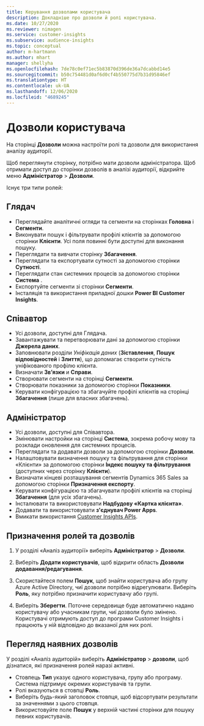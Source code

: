 ```yaml
---
title: Керування дозволами користувача
description: Докладніше про дозволи й ролі користувача.
ms.date: 10/27/2020
ms.reviewer: nimagen
ms.service: customer-insights
ms.subservice: audience-insights
ms.topic: conceptual
author: m-hartmann
ms.author: mhart
manager: shellyha
ms.openlocfilehash: 7de78c0ef71ec5b83870d396de36a7dcabbd14e5
ms.sourcegitcommit: b50c754481d0af6d0cf4b550775d7b31d95846ef
ms.translationtype: HT
ms.contentlocale: uk-UA
ms.lasthandoff: 12/06/2020
ms.locfileid: "4689245"
---
```

# <a name="user-permissions"></a>Дозволи користувача

На сторінці **Дозволи** можна настроїти ролі та дозволи для використання аналізу аудиторії.

Щоб переглянути сторінку, потрібно мати дозволи адміністратора. Щоб отримати доступ до сторінки дозволів в аналізі аудиторії, відкрийте меню **Адміністратор** > **Дозволи**.

Існує три типи ролей:

## <a name="viewer"></a>Глядач

- Переглядайте аналітичні огляди та сегменти на сторінках **Головна** і **Сегменти**.
- Виконувати пошук і фільтрувати профілі клієнтів за допомогою сторінки **Клієнти**. Усі поля повинні бути доступні для виконання пошуку.
- Переглядати та вивчати сторінку **Збагачення**.
- Переглядати та експортувати сутності за допомогою сторінки **Сутності**.
- Переглядати стан системних процесів за допомогою сторінки **Система** .
- Експортуйте сегменти зі сторінки **Сегменти**.
- Інсталяція та використання приладної дошки **Power BI Customer Insights**.

## <a name="contributor"></a>Співавтор

- Усі дозволи, доступні для Глядача.
- Завантажувати та перетворювати дані за допомогою сторінки **Джерела даних**.
- Заповнювати розділи *Уніфікація даних* (**Зіставлення**, **Пошук відповідностей** і **Злиття**), що допомагає створити сутність уніфікованого профілю клієнта.
- Визначати **Зв’язки** и **Справи**.
- Створювати сегменти на сторінці **Сегменти**.
- Створювати показники за допомогою сторінки **Показники**.
- Керувати конфігурацією та збагачуйте профілі клієнтів на сторінці **Збагачення** (лише для власних збагачень).

## <a name="administrator"></a>Адміністратор

- Усі дозволи, доступні для Співавтора.
- Змінювати настройки на сторінці **Система**, зокрема робочу мову та розклади оновлення для системних процесів.
- Переглядати та додавати дозволи за допомогою сторінки **Дозволи**.
- Налаштовувати визначення пошуку та фільтрування для сторінки «Клієнти» за допомогою сторінки **Індекс пошуку та фільтрування** (доступних через сторінку **Клієнти**).
- Визначати кінцеві розташування сегментів Dynamics 365 Sales за допомогою сторінки **Призначення експорту**.
- Керувати конфігурацією та збагачувати профілі клієнтів на сторінці **Збагачення** (для усіх збагачень).
- Інсталювати та використовувати **Надбудову «Картка клієнта»**.
- Додавати та використовувати **з'єднувач Power Apps**.
- Вмикати використання [Customer Insights APIs](apis.md).

## <a name="assign-roles-and-permissions"></a>Призначення ролей та дозволів

1. У розділі «Аналіз аудиторії» виберіть **Адміністратор** > **Дозволи**.

1. Виберіть **Додати користувачів**, щоб відкрити область **Дозволи додавання/редагування**.

1. Скористайтеся полем **Пошук**, щоб знайти користувача або групу Azure Active Directory, чиї дозволи потрібно відрегулювати. Виберіть **Роль**, яку потрібно призначити користувачу або групі.

1. Виберіть **Зберегти**. Поточне середовище буде автоматично надано користувачу або учасникам групи, чиї дозволи було змінено. Користувачі отримують доступ до програми Customer Insights і працюють у ній відповідно до вказаної для них ролі.

## <a name="view-current-permissions"></a>Перегляд наявних дозволів

У розділі «Аналіз аудиторій» виберіть **Адміністратор** > **дозволи**, щоб дізнатися, які призначення ролей наразі активні.

- Стовпець **Тип** указує одного користувача, групу або програму. Система підтримує окремих користувачів та групи.
- Ролі вказуються в стовпці **Роль**.
- Виберіть будь-який заголовок стовпця, щоб відсортувати результати за значеннями з цього стовпця.
- Використовуйте поле **Пошук** у верхній частині сторінки для пошуку певних користувачів.
